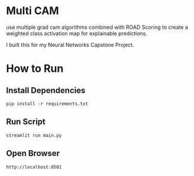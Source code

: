 # Multi CAM
use multiple grad cam algorithms combined with ROAD Scoring to create a weighted class activation map for explainable predictions.

I built this for my Neural Networks Capstone Project.

# How to Run

## Install Dependencies
`pip install -r requirements.txt`

## Run Script
`streamlit run main.py`

## Open Browser
`http://localhost:8501`
